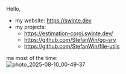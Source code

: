 Hello,

- my website: https://swinte.dev
- my projects:
  - https://estimation-corgi.swinte.dev/
  - https://github.com/StefanWin/go-srv
  - https://github.com/StefanWin/file-utils

me most of the time:  
![photo_2025-08-10_00-49-37](https://github.com/user-attachments/assets/938d2180-629d-4cb8-8d59-1e8379732f79)
